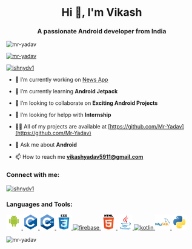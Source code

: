 <h1 align="center">Hi 👋, I'm Vikash</h1>
<h3 align="center">A passionate Android developer from India</h3>

<p align="left"> <img src="https://komarev.com/ghpvc/?username=mr-yadav&label=Profile%20views&color=0e75b6&style=flat" alt="mr-yadav" /> </p>

<p align="left"> <a href="https://github.com/ryo-ma/github-profile-trophy"><img src="https://github-profile-trophy.vercel.app/?username=mr-yadav" alt="mr-yadav" /></a> </p>

<p align="left"> <a href="https://twitter.com/ishnydv1" target="blank"><img src="https://img.shields.io/twitter/follow/ishnydv1?logo=twitter&style=for-the-badge" alt="ishnydv1" /></a> </p>

- 🔭 I’m currently working on [News App](https://github.com/Mr-Yadav/News_App)

- 🌱 I’m currently learning **Android Jetpack**

- 👯 I’m looking to collaborate on **Exciting Android Projects**

- 🤝 I’m looking for helpp with **Internship**

- 👨‍💻 All of my projects are available at [https://github.com/Mr-Yadav](https://github.com/Mr-Yadav)

- 💬 Ask me about **Android**

- 📫 How to reach me **vikashyadav5911@gmail.com**

<h3 align="left">Connect with me:</h3>
<p align="left">
<a href="https://twitter.com/ishnydv1" target="blank"><img align="center" src="https://raw.githubusercontent.com/rahuldkjain/github-profile-readme-generator/master/src/images/icons/Social/twitter.svg" alt="ishnydv1" height="30" width="40" /></a>
</p>

<h3 align="left">Languages and Tools:</h3>
<p align="left"> <a href="https://developer.android.com" target="_blank" rel="noreferrer"> <img src="https://raw.githubusercontent.com/devicons/devicon/master/icons/android/android-original-wordmark.svg" alt="android" width="40" height="40"/> </a> <a href="https://www.cprogramming.com/" target="_blank" rel="noreferrer"> <img src="https://raw.githubusercontent.com/devicons/devicon/master/icons/c/c-original.svg" alt="c" width="40" height="40"/> </a> <a href="https://www.w3schools.com/cpp/" target="_blank" rel="noreferrer"> <img src="https://raw.githubusercontent.com/devicons/devicon/master/icons/cplusplus/cplusplus-original.svg" alt="cplusplus" width="40" height="40"/> </a> <a href="https://www.w3schools.com/css/" target="_blank" rel="noreferrer"> <img src="https://raw.githubusercontent.com/devicons/devicon/master/icons/css3/css3-original-wordmark.svg" alt="css3" width="40" height="40"/> </a> <a href="https://firebase.google.com/" target="_blank" rel="noreferrer"> <img src="https://www.vectorlogo.zone/logos/firebase/firebase-icon.svg" alt="firebase" width="40" height="40"/> </a> <a href="https://www.w3.org/html/" target="_blank" rel="noreferrer"> <img src="https://raw.githubusercontent.com/devicons/devicon/master/icons/html5/html5-original-wordmark.svg" alt="html5" width="40" height="40"/> </a> <a href="https://www.java.com" target="_blank" rel="noreferrer"> <img src="https://raw.githubusercontent.com/devicons/devicon/master/icons/java/java-original.svg" alt="java" width="40" height="40"/> </a> <a href="https://kotlinlang.org" target="_blank" rel="noreferrer"> <img src="https://www.vectorlogo.zone/logos/kotlinlang/kotlinlang-icon.svg" alt="kotlin" width="40" height="40"/> </a> <a href="https://www.mysql.com/" target="_blank" rel="noreferrer"> <img src="https://raw.githubusercontent.com/devicons/devicon/master/icons/mysql/mysql-original-wordmark.svg" alt="mysql" width="40" height="40"/> </a> <a href="https://www.python.org" target="_blank" rel="noreferrer"> <img src="https://raw.githubusercontent.com/devicons/devicon/master/icons/python/python-original.svg" alt="python" width="40" height="40"/> </a> </p>

<p><img align="center" src="https://github-readme-stats.vercel.app/api/top-langs?username=mr-yadav&show_icons=true&locale=en&layout=compact" alt="mr-yadav" /></p>
